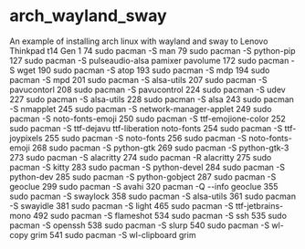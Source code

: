 # arch_wayland_sway
An example of installing arch linux with wayland and sway to Lenovo Thinkpad t14 Gen 1
   74  sudo pacman -S man
   79  sudo pacman -S python-pip
  127  sudo pacman -S pulseaudio-alsa pamixer pavolume 
  172  sudo pacman -S wget
  190  sudo pacman -S atop
  193  sudo pacman -S mdp
  194  sudo pacman -S mpd
  201  sudo pacman -S alsa-utils
  207  sudo pacman -S pavucontorl
  208  sudo pacman -S pavucontrol
  224  sudo pacman -S udev
  227  sudo pacman -S alsa-utils
  228  sudo pacman -S alsa
  243  sudo pacman -S nmapplet
  245  sudo pacman -S network-manager-applet
  249  sudo pacman -S noto-fonts-emoji
  250  sudo pacman -S ttf-emojione-color
  252  sudo pacman -S ttf-dejavu ttf-liberation noto-fonts
  254  sudo pacman -S ttf-joypixels
  255  sudo pacman -S noto-fonts
  256  sudo pacman -S noto-fonts-emoji
  268  sudo pacman -S python-gtk
  269  sudo pacman -S python-gtk-3
  273  sudo pacman -S alacritty
  274  sudo pacman -R alacritty
  275  sudo pacman -S kitty
  283  sudo pacman -S python-devel
  284  sudo pacman -S python-dev
  285  sudo pacman -S python-gobject
  287  sudo pacman -S geoclue
  299  sudo pacman -S avahi
  320  pacman -Q --info geoclue
  355  sudo pacman -S swaylock
  358  sudo pacman -S alsa-utils
  361  sudo pacman -S swayidle
  381  sudo pacman -S light
  465  sudo pacman -S ttf-jetbrains-mono
  492  sudo pacman -S flameshot
  534  sudo pacman -S ssh
  535  sudo pacman -S openssh
  538  sudo pacman -S slurp
  540  sudo pacman -S wl-copy grim
  541  sudo pacman -S wl-clipboard grim
